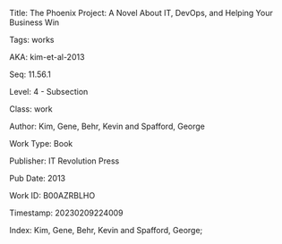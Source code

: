 Title:  The Phoenix Project: A Novel About IT, DevOps, and Helping Your Business Win

Tags:   works

AKA:    kim-et-al-2013

Seq:    11.56.1

Level:  4 - Subsection

Class:  work

Author: Kim, Gene, Behr, Kevin and Spafford, George

Work Type: Book

Publisher: IT Revolution Press

Pub Date: 2013

Work ID: B00AZRBLHO

Timestamp: 20230209224009

Index:  Kim, Gene, Behr, Kevin and Spafford, George; 
